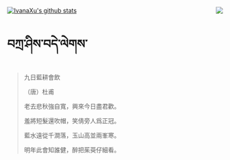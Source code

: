 [![IvanaXu's github stats](https://github-readme-stats.vercel.app/api?username=IvanaXu&show_icons=true&theme=vue-dark)](https://github.com/anuraghazra/github-readme-stats)
<img align="right" src="https://github-readme-stats.vercel.app/api/top-langs/?username=IvanaXu&langs_count=3&theme=graywhite" />
# བཀྲ་ཤིས་བདེ་ལེགས་
> 九日藍耕會飲
> 
> （唐）杜甫
> 
> 老去悲秋強自寬，興來今日盡君歡。
> 
> 羞將短髮還吹帽，笑倩旁人爲正冠。
> 
> 藍水遠從千澗落，玉山高並兩峯寒。
> 
> 明年此會知誰健，醉把茱萸仔細看。
>
